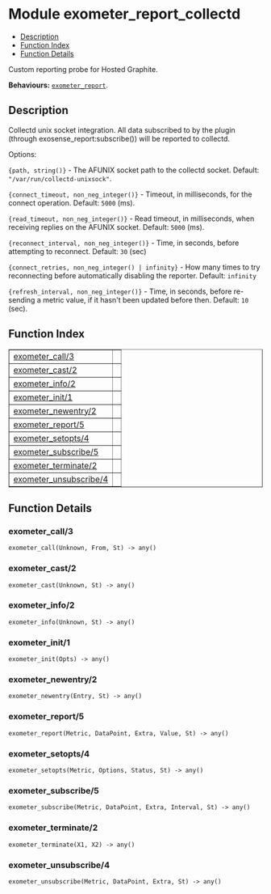 

# Module exometer_report_collectd #
* [Description](#description)
* [Function Index](#index)
* [Function Details](#functions)

Custom reporting probe for Hosted Graphite.

__Behaviours:__ [`exometer_report`](/home/tino/Documents/2working/exometer_collectd/deps/exometer_core/doc/exometer_report.md).

<a name="description"></a>

## Description ##

Collectd unix socket integration.
All data subscribed to by the plugin (through exosense_report:subscribe())
will be reported to collectd.

Options:

`{path, string()}` - The AFUNIX socket path to the collectd socket.
Default: `"/var/run/collectd-unixsock"`.

`{connect_timeout, non_neg_integer()}` - Timeout, in milliseconds, for the
connect operation. Default: `5000` (ms).

`{read_timeout, non_neg_integer()}` - Read timeout, in milliseconds, when
receiving replies on the AFUNIX socket. Default: `5000` (ms).

`{reconnect_interval, non_neg_integer()}` - Time, in seconds, before
attempting to reconnect. Default: `30` (sec)

`{connect_retries, non_neg_integer() | infinity}` - How many times to
try reconnecting before automatically disabling the reporter.
Default: `infinity`

`{refresh_interval, non_neg_integer()}` - Time, in seconds, before
re-sending a metric value, if it hasn't been updated before then.
Default: `10` (sec).<a name="index"></a>

## Function Index ##


<table width="100%" border="1" cellspacing="0" cellpadding="2" summary="function index"><tr><td valign="top"><a href="#exometer_call-3">exometer_call/3</a></td><td></td></tr><tr><td valign="top"><a href="#exometer_cast-2">exometer_cast/2</a></td><td></td></tr><tr><td valign="top"><a href="#exometer_info-2">exometer_info/2</a></td><td></td></tr><tr><td valign="top"><a href="#exometer_init-1">exometer_init/1</a></td><td></td></tr><tr><td valign="top"><a href="#exometer_newentry-2">exometer_newentry/2</a></td><td></td></tr><tr><td valign="top"><a href="#exometer_report-5">exometer_report/5</a></td><td></td></tr><tr><td valign="top"><a href="#exometer_setopts-4">exometer_setopts/4</a></td><td></td></tr><tr><td valign="top"><a href="#exometer_subscribe-5">exometer_subscribe/5</a></td><td></td></tr><tr><td valign="top"><a href="#exometer_terminate-2">exometer_terminate/2</a></td><td></td></tr><tr><td valign="top"><a href="#exometer_unsubscribe-4">exometer_unsubscribe/4</a></td><td></td></tr></table>


<a name="functions"></a>

## Function Details ##

<a name="exometer_call-3"></a>

### exometer_call/3 ###

`exometer_call(Unknown, From, St) -> any()`

<a name="exometer_cast-2"></a>

### exometer_cast/2 ###

`exometer_cast(Unknown, St) -> any()`

<a name="exometer_info-2"></a>

### exometer_info/2 ###

`exometer_info(Unknown, St) -> any()`

<a name="exometer_init-1"></a>

### exometer_init/1 ###

`exometer_init(Opts) -> any()`

<a name="exometer_newentry-2"></a>

### exometer_newentry/2 ###

`exometer_newentry(Entry, St) -> any()`

<a name="exometer_report-5"></a>

### exometer_report/5 ###

`exometer_report(Metric, DataPoint, Extra, Value, St) -> any()`

<a name="exometer_setopts-4"></a>

### exometer_setopts/4 ###

`exometer_setopts(Metric, Options, Status, St) -> any()`

<a name="exometer_subscribe-5"></a>

### exometer_subscribe/5 ###

`exometer_subscribe(Metric, DataPoint, Extra, Interval, St) -> any()`

<a name="exometer_terminate-2"></a>

### exometer_terminate/2 ###

`exometer_terminate(X1, X2) -> any()`

<a name="exometer_unsubscribe-4"></a>

### exometer_unsubscribe/4 ###

`exometer_unsubscribe(Metric, DataPoint, Extra, St) -> any()`

